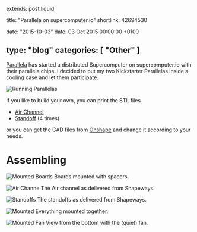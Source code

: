 extends: post.liquid

title: "Parallela on supercomputer.io"
shortlink: 42694530

date: "2015-10-03"
date: 03 Oct 2015 00:00:00 +0100

type: "blog"
categories: [ "Other" ]
---

[Parallela](https://www.parallella.org) has started a distributed Supercomputer on 
<strike>supercomputer.io</strike> with their parallela chips. I decided to
put my two Kickstarter Parallelas inside a cooling case and let them participate.

<!-- more -->

![Running Parallelas](running.jpg)

If you like to build your own, you can print the STL files

   * [Air Channel](AirChannel.stl)
   * [Standoff](Standoff.stl) (4 times)

or you can get the CAD files from 
[Onshape](https://cad.onshape.com/documents/4d995dc0d7024fd28425b2d3/w/84a63ad9c1bf4490b28853c7/e/1d542ccd0648408ba0a536f5)
and change it according to your needs.

# Assembling
![Mounted Boards](boards.jpg)
Boards mounted with spacers.

![Air Channe](channel.jpg)
The Air channel as delivered from Shapeways.

![Standoffs](standoffs.jpg)
The standoffs as delivered from Shapeways.

![Mounted](mounted_1.jpg)
Everything mounted together.

![Mounted Fan](mounted_2.jpg)
View from the bottom with the (quiet) fan.
